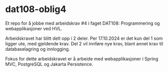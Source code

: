 # dat108-oblig4
Et repo for å jobbe med arbeidskrav #4 i faget DAT108: Programmering og webapplikasjoner ved HVL.

Arbeidskravet har blitt delt opp i 2 deler. Per 17.10.2024 er det kun del 1 som ligger ute, med gjeldende krav.
Del 2 vil innføre nye krav, blant annet krav til databaselagring og innlogging.

Fokus for dette arbeidskravet er å arbeide med webapplikasjoner i Spring MVC, PostgreSQL og Jakarta Persistence.
